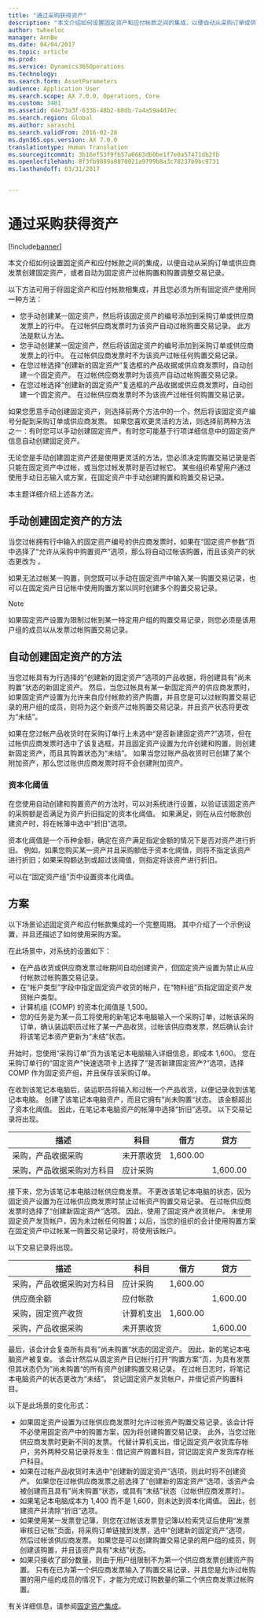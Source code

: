 ```yaml
---
title: "通过采购获得资产"
description: "本文介绍如何设置固定资产和应付帐款之间的集成，以便自动从采购订单或供应商发票创建固定资产，或者自动为固定资产过帐购置和购置调整交易记录。"
author: twheeloc
manager: AnnBe
ms.date: 04/04/2017
ms.topic: article
ms.prod: 
ms.service: Dynamics365Operations
ms.technology: 
ms.search.form: AssetParameters
audience: Application User
ms.search.scope: AX 7.0.0, Operations, Core
ms.custom: 3481
ms.assetid: d4e73a3f-633b-48b2-b8db-7a4a59a4d7ec
ms.search.region: Global
ms.author: saraschi
ms.search.validFrom: 2016-02-28
ms.dyn365.ops.version: AX 7.0.0
translationtype: Human Translation
ms.sourcegitcommit: 3b16ef53f9fb57a6663db0be1f7e0a57471db2fb
ms.openlocfilehash: 8f3fb9889a0870021a9799b8a3c78237b9bc9731
ms.lasthandoff: 03/31/2017


---
```


# <a name="acquire-assets-through-procurement"></a>通过采购获得资产

[!include[banner](../includes/banner.md)]


本文介绍如何设置固定资产和应付帐款之间的集成，以便自动从采购订单或供应商发票创建固定资产，或者自动为固定资产过帐购置和购置调整交易记录。

 以下方法可用于将固定资产和应付帐款相集成，并且您必须为所有固定资产使用同一种方法：
-   您手动创建某一固定资产，然后将该固定资产的编号添加到采购订单或供应商发票上的行中。 在过帐供应商发票时为该资产自动过帐购置交易记录。 此方法是默认方法。
-   您手动创建某一固定资产，然后将该固定资产的编号添加到采购订单或供应商发票上的行中。 在过帐供应商发票时不为该资产过帐任何购置交易记录。
-   在您过帐选择“创建新的固定资产”复选框的产品收据或供应商发票时，自动创建一个固定资产。 在过帐供应商发票时为该资产自动过帐购置交易记录。
-   在您过帐选择“创建新的固定资产”复选框的产品收据或供应商发票时，自动创建一个固定资产。 在过帐供应商发票时不为该资产过帐任何购置交易记录。

如果您愿意手动创建固定资产，则选择前两个方法中的一个，然后将该固定资产编号分配到采购订单或供应商发票。 如果您喜欢更灵活的方法，则选择前两种方法之一：有时您可以手动创建固定资产，有时您可能基于行项详细信息中的固定资产信息自动创建固定资产。 

无论您是手动创建固定资产还是使用更灵活的方法，您必须决定购置交易记录是否只能在固定资产中过帐，或当您过帐发票时是否过帐它。 某些组织希望用户通过使用手动日志输入或方案，在固定资产中手动创建购置和购置交易记录。 

本主题详细介绍上述各方法。

## <a name="methods-for-manually-creating-fixed-assets"></a>手动创建固定资产的方法
当您过帐拥有行中输入的固定资产编号的供应商发票时，如果在“固定资产参数”页中选择了“允许从采购中购置资产”选项，那么将自动过帐该购置，而且该资产的状态更改为 。 

如果无法过帐某一购置，则您既可以手动在固定资产中输入某一购置交易记录，也可以在固定资产日记帐中使用购置方案以同时创建多个购置交易记录。

> [!NOTE]                                                                                                                              
> 如果固定资产设置为限制过帐到某一特定用户组的购置交易记录，则您必须是该用户组的成员以从发票过帐购置交易记录。

## <a name="methods-for-automatically-creating-fixed-assets"></a>自动创建固定资产的方法
当您过帐具有为行选择的“创建新的固定资产”选项的产品收据，将创建具有”尚未购置“状态的新固定资产。 然后，当您过帐具有某一新固定资产的供应商发票时，如果固定资产设置为允许来自应付帐款的资产购置，并且您是可以过帐购置交易记录的用户组的成员，则将为这个新资产过帐购置交易记录，并且资产状态将更改为“未结”。 

如果在您过帐产品收货时在采购订单行上未选中“是否新建固定资产?”选项，但在过帐供应商发票时选中了该复选框，并且固定资产设置为允许创建和购置，则创建新固定资产，而且其购置状态为“未结”。 如果当您过账产品收货时已创建了某个附加资产，那么您过账供应商发票时将不会创建附加资产。

### <a name="capitalization-threshold"></a>资本化阈值

在您使用自动创建和购置资产的方法时，可以对系统进行设置，以验证该固定资产的采购额是否满足为资产折旧指定的资本化阈值。 如果满足，则在从应付帐款创建资产时，将在帐簿中选中“折旧”选项。 

资本化阈值是一个币种金额，确定在资产满足指定金额的情况下是否对资产进行折旧。 例如，如果您购买某一资产并且采购额低于资本化阈值，则将不指定该资产进行折旧；如果采购额达到或超过该阈值，则指定将该资产进行折旧。 

可以在“固定资产组”页中设置资本化阈值。

## <a name="scenario"></a>方案
以下场景论述固定资产和应付帐款集成的一个完整周期。 其中介绍了一个示例设置，并且还描述了如何使用采购方案。 

在此场景中，对系统的设置如下：

-   在产品收货或供应商发票过帐期间自动创建资产，但固定资产设置为禁止从应付帐款过帐购置交易记录。
-   在“帐户类型”字段中指定固定资产收货的帐户，在“物料组”页指定固定资产发货帐户类型。
-   计算机组 (COMP) 的资本化阈值是 1,500。
-   您的任务是为某一员工将使用的新笔记本电脑输入一个采购订单，过帐该采购订单，确认装运职员过帐了某一产品收货，过帐该供应商发票，然后确认会计将该笔记本资产更新为“未结”状态。

开始时，您使用“采购订单”页为该笔记本电脑输入详细信息，即成本 1,600。 您在采购订单行的“固定资产”快速选项卡上选择了“是否新建固定资产?”选项，选择 COMP 作为固定资产组，并且保存该采购订单。 

在收到该笔记本电脑后，装运职员将输入和过帐一个产品收货，以便记录收到该笔记本电脑。 创建了该笔记本电脑资产，而且它拥有”尚未购置“状态。 该金额超出了资本化阈值。 因此，在笔记本电脑资产的帐簿中选择“折旧”选项。 以下交易记录将出现。

|  描述                               | 科目             | 借方    | 贷方   |
|-------------------------------------------|---------------------|----------|----------|
| 采购，产品收据采购        | 未开票收货 | 1,600.00 |          |
| 采购，产品收据采购对方科目 | 应计采购   |          | 1,600.00 |

接下来，您为该笔记本电脑过帐供应商发票。 不更改该笔记本电脑的状态，因为固定资产设置为在过帐供应商发票时禁止过帐资产购置交易记录。 在过帐供应商发票时选择了“创建新固定资产”选项。 因此，使用了固定资产收货帐户。 未使用固定资产发货帐户，因为未过帐任何购置；以后，当您的组织的会计使用购置方案在固定资产中过帐某一购置交易记录时，将使用该帐户。 

以下交易记录将出现。

|  描述                               | 科目             | 借方    | 贷方   |
|-------------------------------------------|---------------------|----------|----------|
| 采购，产品收据采购对方科目 | 应计采购   | 1,600.00 |          |
| 供应商余额                            | 应付帐款    |          | 1,600.00 |
| 采购，固定资产收货             | 计算机支出    | 1,600.00 |          |
| 采购，产品收据采购        | 未开票收货 |          | 1,600.00 |

最后，该会计会复查所有具有”尚未购置“状态的固定资产。 因此，新的笔记本电脑资产被复查。 该会计然后从固定资产日记帐行打开“购置方案”页，为具有发票但其状态仍为”尚未购置“的所有资产创建购置交易记录。 在过帐日志时，将笔记本电脑资产的状态更改为“未结”。 贷记固定资产发货帐户，并借记资产购置科目。 

以下是此场景的变化形式：

-   如果固定资产设置为过账供应商发票时允许过帐资产购置交易记录，该会计将不必使用固定资产中的购置方案，因为将创建购置交易记录。 此外，当您过账供应商发票时更新不同的发票。 代替计算机支出，借记固定资产收货库存帐户，另外两种交易记录将发生：借记资产购置科目，贷记固定资产发货库存帐户科目。
-   如果在过帐产品收货时未选中“创建新的固定资产”选项，则此时将不创建资产。 如果您在过帐供应商发票之前选择了“创建新的固定资产”选项，该资产会被创建而且具有”尚未购置“状态，或具有“未结”状态（过帐供应商发票时）。
-   如果笔记本电脑成本为 1,400 而不是 1,600，则未达到资本化阈值。 因此，创建资产并清除“折旧”选项。
-   如果使用某一发票登记簿，则您在过帐该发票登记簿以检索凭证后使用“发票审核日记帐”页面，将采购订单链接到发票，选中“创建新的固定资产”选项，然后过帐该供应商发票。 如果您是可以创建购置交易记录的用户组的成员，则创建该购置，并且该资产具有“未结”状态。
-   如果只接收了部分数量，则由于用户组限制不为第一个供应商发票创建资产购置。 只有在已为第一个供应商发票输入了购置交易记录，并且您是允许过帐购置的用户组的成员的情况下，才能为完成订购数量的第二个供应商发票过帐购置。


有关详细信息，请参阅[固定资产集成](fixed-asset-integration.md)。




